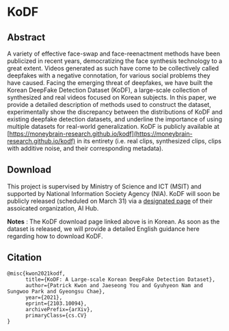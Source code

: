 # KoDF

## Abstract 
A variety of effective face-swap and face-reenactment methods have been publicized in recent years, democratizing the face synthesis technology to a great extent. Videos generated as such have come to be collectively called deepfakes with a negative connotation, for various social problems they have caused. Facing the emerging threat of deepfakes, we have built the Korean DeepFake Detection Dataset (KoDF), a large-scale collection of synthesized and real videos focused on Korean subjects. In this paper, we provide a detailed description of methods used to construct the dataset, experimentally show the discrepancy between the distributions of KoDF and existing deepfake detection datasets, and underline the importance of using multiple datasets for real-world generalization. KoDF is publicly available at [https://moneybrain-research.github.io/kodf](https://moneybrain-research.github.io/kodf) in its entirety (i.e. real clips, synthesized clips, clips with additive noise, and their corresponding metadata).

## Download 
This project is supervised by Ministry of Science and ICT (MSIT) and supported by National Information Society Agency (NIA). KoDF will soon be publicly released (scheduled on March 31) via a [designated page](https://aihub.or.kr/aidata/8005) of their assoicated organization, AI Hub.

**Notes** : The KoDF download page linked above is in Korean. As soon as the dataset is released, we will provide a detailed English guidance here regarding how to download KoDF.

## Citation 

```plain
@misc{kwon2021kodf,
      title={KoDF: A Large-scale Korean DeepFake Detection Dataset},
      author={Patrick Kwon and Jaeseong You and Gyuhyeon Nam and Sungwoo Park and Gyeongsu Chae},
      year={2021},
      eprint={2103.10094},
      archivePrefix={arXiv},
      primaryClass={cs.CV}
}
```
